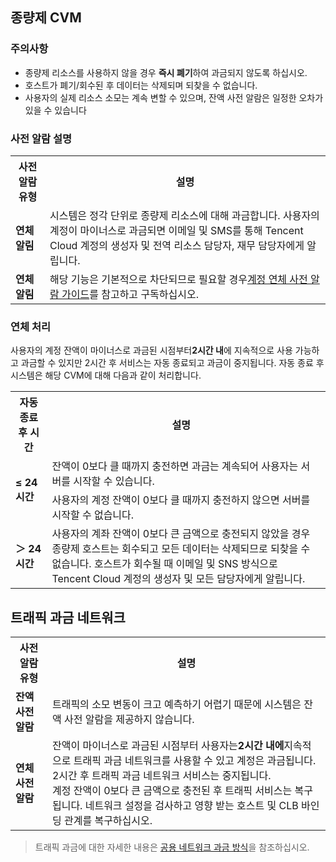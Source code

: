 ## 종량제 CVM

### 주의사항
- 종량제 리소스를 사용하지 않을 경우 **즉시 폐기**하여 과금되지 않도록 하십시오.
- 호스트가 폐기/회수된 후 데이터는 삭제되며 되찾을 수 없습니다.
- 사용자의 실제 리소스 소모는 계속 변할 수 있으며, 잔액 사전 알람은 일정한 오차가 있을 수 있습니다

### 사전 알람 설명

<table>
	<tr><th>사전 알람 유형</th><th>설명</th></tr>
	<tr><td><b>연체 알림</b></td><td>시스템은 정각 단위로 종량제 리소스에 대해 과금합니다. 사용자의 계정이 마이너스로 과금되면 이메일 및 SMS를 통해 Tencent Cloud 계정의 생성자 및 전역 리소스 담당자, 재무 담당자에게 알립니다.</td></tr>
	<tr><td><b>연체 알림</b></td><td>해당 기능은 기본적으로 차단되므로 필요할 경우<a href="https://cloud.tencent.com/document/product/555/35518">계정 연체 사전 알람 가이드</a>를 참고하고 구독하십시오.</td></tr>
</table>

### 연체 처리
사용자의 계정 잔액이 마이너스로 과금된 시점부터**2시간 내**에 지속적으로 사용 가능하고 과금할 수 있지만 2시간 후 서비스는 자동 종료되고 과금이 중지됩니다.
자동 종료 후 시스템은 해당 CVM에 대해 다음과 같이 처리합니다.
<table>
	<tr><th>자동 종료 후 시간</th><th>설명</th></tr>
	<tr><td rowspan=2><b>≤ 24시간</b></td><td>잔액이 0보다 클 때까지 충전하면 과금는 계속되어 사용자는 서버를 시작할 수 있습니다.</td></tr>
	<tr><td>사용자의 계정 잔액이 0보다 클 때까지 충전하지 않으면 서버를 시작할 수 없습니다.<td></tr>
	<tr><td><b>＞ 24시간</b></td><td>사용자의 계좌 잔액이 0보다 큰 금액으로 충전되지 않았을 경우 종량제 호스트는 회수되고 모든 데이터는 삭제되므로 되찾을 수 없습니다. 호스트가 회수될 때 이메일 및 SNS 방식으로 Tencent Cloud 계정의 생성자 및 모든 담당자에게 알립니다.</td></tr>
</table>

## 트래픽 과금 네트워크
<table>
	<tr><th>사전 알람 유형</th><th>설명</th></tr>
	<tr><td><b>잔액 사전 알람</b></td><td>트래픽의 소모 변동이 크고 예측하기 어렵기 때문에 시스템은 잔액 사전 알람을 제공하지 않습니다.</td></tr>
	<tr><td><b>연체 사전 알람</b></td><td>잔액이 마이너스로 과금된 시점부터 사용자는<b>2시간 내에</b>지속적으로 트래픽 과금 네트워크를 사용할 수 있고 계정은 과금됩니다. 2시간 후 트래픽 과금 네트워크 서비스는 중지됩니다.</br>계정 잔액이 0보다 큰 금액으로 충전된 후 트래픽 서비스는 복구됩니다. 네트워크 설정을 검사하고 영향 받는 호스트 및 CLB 바인딩 관계를 복구하십시오.</td></tr>
</table>

> 트래픽 과금에 대한 자세한 내용은 [공용 네트워크 과금 방식](https://intl.cloud.tencent.com/document/product/213/10578)을 참조하십시오.
>
